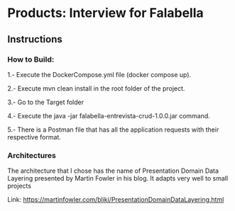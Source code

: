 # Products: Interview for Falabella
## Instructions

### How to Build: 


1.- Execute the DockerCompose.yml file (docker compose up).

2.- Execute mvn clean install in the root folder of the project.

3.- Go to the Target folder

4.- Execute the java -jar falabella-entrevista-crud-1.0.0.jar command.

5.- There is a Postman file that has all the application requests with their respective format.

### Architectures

The architecture that I chose has the name of Presentation Domain Data Layering 
presented by Martin Fowler in his blog. It adapts very well to small projects

Link: https://martinfowler.com/bliki/PresentationDomainDataLayering.html